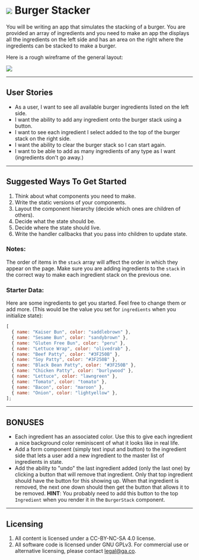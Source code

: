 # ![](https://ga-dash.s3.amazonaws.com/production/assets/logo-9f88ae6c9c3871690e33280fcf557f33.png) Burger Stacker

You will be writing an app that simulates the stacking of a burger. You are provided an array of ingredients and you need to make an app the displays all the ingredients on the left side and has an area on the right where the ingredients can be stacked to make a burger.

Here is a rough wireframe of the general layout:

![](https://i.imgur.com/beMtwGj.png)

---

## User Stories

- As a user, I want to see all available burger ingredients listed on the left side.
- I want the ability to add any ingredient onto the burger stack using a button.
- I want to see each ingredient I select added to the top of the burger stack on the right side.
- I want the ability to clear the burger stack so I can start again.
- I want to be able to add as many ingredients of any type as I want (ingredients don't go away.)

---

## Suggested Ways To Get Started

1. Think about what components you need to make.
2. Write the static versions of your components.
3. Layout the component hierarchy (decide which ones are children of others).
4. Decide what the state should be.
5. Decide where the state should live.
6. Write the handler callbacks that you pass into children to update state.

### Notes:

The order of items in the `stack` array will affect the order in which they appear on the page. Make sure you are adding ingredients to the `stack` in the correct way to make each ingredient stack on the previous one.

### Starter Data:

Here are some ingredients to get you started. Feel free to change them or add more. (This would be the value you set for `ingredients` when you initialize state):

```js
[
  { name: "Kaiser Bun", color: "saddlebrown" },
  { name: "Sesame Bun", color: "sandybrown" },
  { name: "Gluten Free Bun", color: "peru" },
  { name: "Lettuce Wrap", color: "olivedrab" },
  { name: "Beef Patty", color: "#3F250B" },
  { name: "Soy Patty", color: "#3F250B" },
  { name: "Black Bean Patty", color: "#3F250B" },
  { name: "Chicken Patty", color: "burlywood" },
  { name: "Lettuce", color: "lawngreen" },
  { name: "Tomato", color: "tomato" },
  { name: "Bacon", color: "maroon" },
  { name: "Onion", color: "lightyellow" },
];
```

---

## BONUSES

- Each ingredient has an associated color. Use this to give each ingredient a nice background color reminiscent of what it looks like in real life.
- Add a form component (simply text input and button) to the ingredient side that lets a user add a new ingredient to the master list of ingredients in state.
- Add the ability to "undo" the last ingredient added (only the last one) by clicking a button that will remove that ingredient. Only that top ingredient should have the button for this showing up. When that ingredient is removed, the next one down should then get the button that allows it to be removed. **HINT**: You probably need to add this button to the top `Ingredient` when you render it in the `BurgerStack` component.

---

## Licensing

1. All content is licensed under a CC-BY-NC-SA 4.0 license.
2. All software code is licensed under GNU GPLv3. For commercial use or alternative licensing, please contact legal@ga.co.
